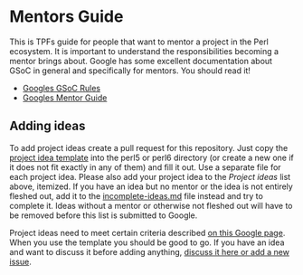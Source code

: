 Mentors Guide
=============

This is TPFs guide for people that want to mentor a project in the Perl ecosystem. It is important to
understand the responsibilities becoming a mentor brings about. Google has some excellent documentation
about GSoC in general and specifically for mentors. You should read it!

- [Googles GSoC Rules](https://summerofcode.withgoogle.com/rules/)
- [Googles Mentor Guide](https://google.github.io/gsocguides/mentor/)


Adding ideas
------------

To add project ideas create a pull request for this repository. Just copy the
[project idea template](project_template.md) into the perl5 or perl6 directory (or create a new one if it does not fit
exactly in any of them) and fill it out. Use a separate file for each project idea. Please also add your project idea
to the *Project ideas* list above, itemized. If you have an idea but no mentor or the idea is not entirely fleshed out,
add it to the [incomplete-ideas.md](incomplete-ideas.md) file instead and try to complete it. Ideas without a mentor or otherwise not
fleshed out will have to be removed before this list is submitted to Google.

Project ideas need to meet certain criteria described
[on this Google page](https://google.github.io/gsocguides/mentor/defining-a-project-ideas-list). When you use the
template you should be good to go. If you have an idea and want to discuss it before adding anything,
[discuss it here or add a new issue](https://github.com/perl-gsoc-2019/ideas/issues/8).


